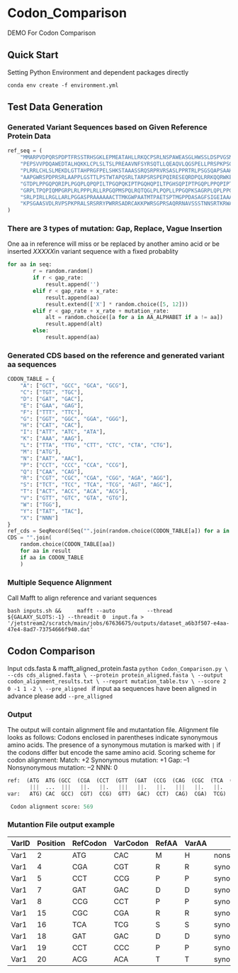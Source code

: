 # Codon_Comparison
DEMO For Codon Comparison
## Quick Start
Setting Python Environment and dependent packages directly

`conda env create -f environment.yml`
## Test Data Generation
### **Generated Variant Sequences based on Given Reference Protein Data**
```python
ref_seq = (
    "MMARPVDPQRSPDPTFRSSTRHSGKLEPMEATAHLLRKQCPSRLNSPAWEASGLHWSSLDSPVGSMQALRPSAQHSWS"
    "PEPSVVPDQAWEDTALHQKKLCPLSLTSLPREAAVNFSYRSQTLLQEAQVLQGSPELLPRSPKPSGLQRLAPEEATAL"
    "PLRRLCHLSLMEKDLGTTAHPRGFPELSHKSTAAASSRQSRPRVRSASLPPRTRLPSGSQAPSAAHPKRLSDLLLTSRA"
    "AAPGWRSPDPRSRLAAPPLGSTTLPSTWTAPQSRLTARPSRSPEPQIRESEQRDPQLRRKQQRWKEPLMPRREEKYPLR"
    "GTDPLPPGQPQRIPLPGQPLQPQPILTPGQPQKIPTPGQHQPILTPGHSQPIPTPGQPLPPQPIPTPGRPLTPQPIPTP"
    "GRPLTPQPIQMPGRPLRLPPPLRLLRPGQPMSPQLRQTQGLPLPQPLLPPGQPKSAGRPLQPLPPGPDARSISDPPAPR"
    "SRLPIRLLRGLLARLPGGASPRAAAAAACTTMKGWPAATMTPAETSPTMGPPDASAGFSIGEIAAAESPSATYSATFSC"
    "KPSGAASVDLRVPSPKPRALSRSRRYPWRRSADRCAKKPWRSGPRSAQRRNAVSSSTNNSRTKRWATCVRTACCF"
)
```
### **There are 3 types of mutation: Gap, Replace, Vague Insertion**
One aa in reference will miss or be replaced by another amino acid or be inserted *XXXXX*in variant sequence with a fixed probablity
```python
for aa in seq:
        r = random.random()
        if r < gap_rate:
            result.append('')
        elif r < gap_rate + x_rate:
            result.append(aa)
            result.extend(['X'] * random.choice([5, 12]))
        elif r < gap_rate + x_rate + mutation_rate:
            alt = random.choice([a for a in AA_ALPHABET if a != aa])
            result.append(alt)
        else:
            result.append(aa)
```
### Generated CDS based on the reference and generated variant aa sequences
```python
CODON_TABLE = {
    "A": ["GCT", "GCC", "GCA", "GCG"],
    "C": ["TGT", "TGC"],
    "D": ["GAT", "GAC"],
    "E": ["GAA", "GAG"],
    "F": ["TTT", "TTC"],
    "G": ["GGT", "GGC", "GGA", "GGG"],
    "H": ["CAT", "CAC"],
    "I": ["ATT", "ATC", "ATA"],
    "K": ["AAA", "AAG"],
    "L": ["TTA", "TTG", "CTT", "CTC", "CTA", "CTG"],
    "M": ["ATG"],
    "N": ["AAT", "AAC"],
    "P": ["CCT", "CCC", "CCA", "CCG"],
    "Q": ["CAA", "CAG"],
    "R": ["CGT", "CGC", "CGA", "CGG", "AGA", "AGG"],
    "S": ["TCT", "TCC", "TCA", "TCG", "AGT", "AGC"],
    "T": ["ACT", "ACC", "ACA", "ACG"],
    "V": ["GTT", "GTC", "GTA", "GTG"],
    "W": ["TGG"],
    "Y": ["TAT", "TAC"],
    "X": ["NNN"]
}
ref_cds = SeqRecord(Seq("".join(random.choice(CODON_TABLE[a]) for a in ref_seq)), id="Ref", description="CDS")
CDS = "".join(
    random.choice(CODON_TABLE[aa])
    for aa in result
    if aa in CODON_TABLE
    )
```
### Multiple Sequence Alignment

Call Mafft to align reference and variant sequences

`bash inputs.sh &&     mafft --auto          --thread ${GALAXY_SLOTS:-1} --threadit 0  input.fa > '/jetstream2/scratch/main/jobs/67636675/outputs/dataset_a6b3f507-e4aa-47e4-8ad7-73754666f940.dat'`
 
## Codon Comparison
Input cds.fasta & mafft_aligned_protein.fasta
`python Codon_Comparison.py \
  --cds cds_aligned.fasta \
  --protein protein_aligned.fasta \
  --output codon_alignment_results.txt \
  --report mutation_table.tsv \
  --score 2 0 -1 1 -2 \
  --pre_aligned
`
if input aa sequences have been aligned in advance please add `--pre_alligned`
### Output
The output will contain alignment file and mutantation file.
Alignment file looks as follows:
    Codons enclosed in parentheses indicate synonymous amino acids. The presence of a synonymous mutation is marked with `|` if the codons differ but encode the same amino acid.
    Scoring scheme for codon alignment:
    Match: +2
    Synonymous mutation: +1
    Gap: –1
    Nonsynonymous mutation: –2
    NNN: 0
```python
ref:  (ATG  ATG (GCC  (CGA  (CCT  (GTT  (GAT  (CCG  (CAG  (CGC  (TCA  (CCT  (GAT  (CCT  (ACG  (TTC  CGA TCA (AGT  (ACA  (CGG  (CAC  (AGC  GGG AAG (TTA  (GAG  (CCA  (ATG  (GAG  (GCT  (ACA  (GCT  (CAC  (TTA  --- --- --- --- --- (CTT  CGT (AAA  (CAA  TGC (CCA  (TCT  (AGG  (CTT  (AAT  (TCG  (CCA  (GCG  (TGG  (GAA  (GCG  (AGC  (GGT  (CTA  (CAT  (TGG  (TCA  (AGT  (CTC  (GAC  (AGT  (CCG  (GTA  (GGT  (AGT  (ATG  (CAA  (GCG  (TTG  --- --- --- --- --- (CGT  (CCC  (TCA  (GCA  (CAA  (CAT  (TCA  (TGG  (AGC  (CCT  GAA (CCT  (TCG  (GTG  (GTC  CCA (GAT  (CAG  (GCG  (TGG  (GAG  (GAC  (ACC  (GCG  (CTG  (CAC  (CAG  (AAG  (AAA  (CTC  (TGT  (CCA  (CTT  (TCG  (TTG  (ACT  (AGC  (CTG  (CCG  (AGG  (GAA  (GCG  (GCA  (GTA  AAT (TTT  (AGC  (TAT  (CGG  (AGT  (CAA  (ACT  (CTG  (CTC  (CAA  (GAG  GCA (CAA  (GTC  (TTG  (CAG  (GGT  (TCG  (CCC  (GAG  (CTG  (TTA  (CCT  (CGT  (AGT  (CCG  (AAA  (CCC  (TCT  GGA (CTC  (CAG  --- --- --- --- --- (CGG  (CTA  (GCG  (CCG  (GAG  (GAA  (GCT  (ACT  (GCA  (CTC  CCA (TTA  --- --- --- --- --- --- --- --- --- --- --- --- (CGC  (AGG  (CTG  (TGT  (CAC  (CTA  (AGT  (CTT  (ATG  (GAA  (AAA  (GAC  (CTT  (GGC  (ACA  (ACG  (GCA  (CAC  (CCC  (AGG  (GGC  (TTC  (CCA  (GAA  (CTG  (TCC  (CAT  (AAG  (TCA  (ACG  (GCG  (GCA  (GCT  (TCT  (TCG  (CGT  (CAA  --- --- --- --- --- (TCG  (AGA  (CCG  (CGC  --- --- --- --- --- (GTA  (AGG  (TCA  (GCA  (TCT  --- --- --- --- --- --- --- --- --- --- CTG (CCT  (CCG  (CGC  (ACT  (CGA  (TTA  (CCG  (TCC  (GGC  (AGC  (CAG  (GCT  (CCG  (AGC  (GCT  (GCT  (CAT  (CCT  (AAA  (CGA  (CTA  (AGC  (GAC  (CTC  TTG (TTG  (ACT  (TCA  (CGC  (GCC  (GCC  (GCT  (CCA  (GGA  (TGG  (CGA  (AGT  (CCG  (GAT  (CCG  (CGT  (TCT  (AGG  (CTG  (GCA  (GCT  (CCG  (CCG  (CTG  (GGA  (TCC  (ACC  (ACG  --- --- --- --- --- --- --- --- --- --- --- --- --- --- --- --- --- TTG CCT (TCA  (ACC  (TGG  --- --- --- --- --- (ACT  (GCC  (CCA  (CAA  (TCT  (CGG  (TTA  (ACA  (GCG  (CGA  (CCG  (TCC  (CGA  (TCG  (CCC  (GAA  (CCA  (CAA  (ATC  (CGA  (GAG  (AGC  --- --- --- --- --- (GAG  (CAG  (AGG  (GAC  (CCA  (CAG  (CTA  (CGC  (CGC  (AAA  (CAA  (CAA  (CGA  (TGG  (AAG  GAA (CCT  (CTA  (ATG  (CCC  (AGG  (AGG  (GAG  (GAG  (AAA  (TAC  (CCG  CTC (CGG  (GGA  --- --- --- --- --- (ACT  (GAC  (CCT  (CTA  --- --- --- --- --- --- --- --- --- --- --- --- (CCG  (CCG  (GGC  (CAG  (CCG  (CAG  --- --- --- --- --- (CGC  (ATA  (CCT  (TTG  (CCC  (GGG  (CAA  (CCG  (CTC  (CAG  CCC (CAA  (CCA  (ATA  (CTT  (ACA  (CCA  (GGG  (CAG  (CCG  (CAG  (AAG  (ATA  (CCG  (ACA  (CCT  (GGA  (CAA  (CAC  (CAA  (CCC  (ATT  --- --- --- --- --- (CTG  (ACA  (CCG  (GGA  (CAT  (TCA  (CAA  (CCG  (ATT  (CCG  (ACC  (CCT  (GGT  CAA (CCC  CTC (CCA  CCC (CAG  (CCG  (ATA  (CCG  (ACA  (CCC  (GGT  (AGA  (CCC  (CTT  (ACT  (CCC  (CAG  (CCA  (ATA  (CCG  (ACC  --- --- --- --- --- --- --- --- --- --- --- --- (CCG  (GGA  (CGA  (CCG  (CTG  (ACT  (CCG  (CAG  (CCG  (ATA  (CAG  (ATG  (CCC  (GGT  (AGG  (CCA  (TTG  (AGG  (TTA  (CCC  (CCG  (CCT  (TTG  (CGG  (CTA  (CTC  (CGC  (CCG  (GGC  (CAG  (CCC  (ATG  (AGC  (CCC  (CAG  (TTG  (CGT  (CAA  (ACG  (CAG  (GGC  (CTC  (CCC  TTG (CCT  (CAA  (CCC  (CTA  (CTG  (CCG  (CCA  (GGG  (CAG  (CCC  (AAG  (TCC  (GCT  GGT (AGG  (CCC  (CTC  (CAA  (CCG  (CTG  (CCG  (CCA  (GGT  (CCG  (GAC  (GCT  (CGT  (TCC  (ATA  (TCC  (GAC  (CCC  (CCG  (GCC  (CCA  (CGG  (AGC  (CGA  (TTA  (CCC  (ATC  (CGA  (CTG  (TTG  (AGA  (GGG  (CTT  CTG GCG (CGG  (CTA  (CCG  (GGC  (GGA  (GCC  (AGT  (CCG  (CGA  (GCG  (GCC  (GCC  (GCT  (GCG  (GCT  (TGT  (ACC  (ACA  (ATG  (AAG  --- --- --- --- --- (GGA  (TGG  (CCG  (GCC  (GCT  (ACC  (ATG  ACA (CCT  (GCT  --- --- --- --- --- --- --- --- --- --- --- --- (GAG  (ACG  (AGC  CCA (ACC  (ATG  (GGA  (CCT  (CCA  (GAC  (GCC  (TCA  (GCT  (GGC  (TTT  (AGC  (ATT  --- --- --- --- --- (GGC  (GAG  (ATC  (GCG  (GCA  (GCG  GAA (TCG  (CCT  (TCA  (GCC  (ACA  (TAT  (TCT  (GCT  (ACG  (TTT  (TCG  (TGT  (AAA  (CCA  (TCT  (GGA  (GCT  (GCC  (TCT  (GTA  (GAT  (TTG  (AGA  (GTT  (CCT  (TCG  (CCC  (AAA  (CCA  (AGA  (GCG  (CTT  (TCA  (AGG  (AGT  (AGG  (CGT  (TAT  (CCA  (TGG  (CGA  (CGT  (TCT  (GCT  (GAT  (AGG  (TGT  (GCT  --- --- --- --- --- --- --- --- --- --- --- --- (AAG  (AAA  (CCG  (TGG  (CGA  (TCA  (GGA  (CCC  (CGC  (TCT  (GCG  (CAG  (CGT  CGT (AAT  (GCC  (GTC  (AGT  (TCA  (AGT  (ACC  (AAC  (AAT  (AGT  CGG (ACC  (AAG  (CGT  (TGG  (GCC  (ACG  (TGT  (GTC  (CGT  (ACT  (GCT  (TGC  (TGT  (TTC 
       |||  ...  |||   ||.   ||.   |||   ||.   ||.   |||   ||.   ||.   |||   ||.   ||.   ||.   ||.  ... ...  ||.   |||   ||.   ||.   ...  ... ...  ||.   ||.   ||.   |||   ||.   ||.   ||.   ||.   |||   .|.  ... ... ... ... ...  ||.  ...  |||   |||  ...  ||.   ...   .|.   .|.   ||.   ...   ||.   |||   |||   |||   ||.   ...   ||.   |||   |||   |||   ||.   |||   .|.   ||.   ...   ||.   |||   ||.   ||.   |||   ||.   |||   .||  ... ... ... ... ...  ||.   ||.   ||.   ||.   |||   ||.   ...   |||   ...   |||  ...  ||.   ||.   |||   |||  ...  ||.   |||   ||.   |||   ||.   ||.   ||.   ||.   ||.   ||.   ||.   |||   |||   .|.   ||.   ||.   ||.   ||.   .|.   |||   ||.   ||.   ||.   .|.   ||.   ||.   ||.   ||.  ...  |||   ..|   ||.   .|.   ...   ||.   |||   ||.   .|.   |||   ||.  ...  |||   ||.   ||.   ||.   |||   |||   ||.   |||   ||.   .|.   ||.   ||.   ..|   ||.   ||.   ||.   ..|  ...  ||.   |||  ... ... ... ... ...  ||.   |||   ||.   ||.   |||   |||   ||.   ||.   ||.   |||  ...  .|.  ... ... ... ... ... ... ... ... ... ... ... ...  .|.   .|.   ||.   ||.   ||.   ||.   ...   |||   |||   |||   |||   ||.   |||   |||   ||.   |||   ||.   ||.   ||.   .|.   ||.   ||.   ||.   ||.   ||.   ...   |||   ||.   ||.   ||.   ||.   ||.   ||.   ||.   ||.   ||.   |||  ... ... ... ... ...  ||.   ||.   ||.   .|.  ... ... ... ... ...  ||.   .|.   ...   ||.   ...  ... ... ... ... ... ... ... ... ... ... ...  ||.   ||.   |||   ||.   .||   .||   ||.   |||   |||   ...   |||   ||.   ||.   ||.   |||   ||.   |||   |||   ||.   ||.   .|.   |||   ||.   |||  ...  ||.   ||.   ||.   .|.   ||.   ||.   ||.   ||.   |||   |||   .||   ...   ||.   ||.   ||.   ||.   ||.   ||.   ||.   ||.   ||.   |||   ||.   |||   ||.   ||.   ||.   ||.  ... ... ... ... ... ... ... ... ... ... ... ... ... ... ... ... ... ... ...  ...   ||.   |||  ... ... ... ... ...  ||.   ||.   |||   ||.   ||.   |||   .||   ||.   ||.   ||.   ||.   |||   ||.   ...   ||.   |||   ||.   |||   ||.   .|.   |||   ||.  ... ... ... ... ...  ||.   |||   |||   |||   |||   ||.   .|.   |||   ||.   ||.   ||.   ||.   ||.   |||   ||.  ...  ||.   ||.   |||   |||   .|.   ||.   |||   |||   |||   ||.   ||.  ...  ||.   |||  ... ... ... ... ...  ||.   |||   |||   .||  ... ... ... ... ... ... ... ... ... ... ... ...  ||.   ||.   |||   ||.   ||.   ||.  ... ... ... ... ...  ||.   |||   ||.   .|.   ||.   ||.   ||.   ||.   .|.   ||.  ...  |||   |||   ||.   ||.   ||.   ||.   |||   ||.   ||.   |||   ||.   ||.   ||.   ||.   ||.   ||.   ||.   |||   ||.   ||.   |||  ... ... ... ... ...  |||   ||.   ||.   |||   |||   |||   |||   ||.   ||.   ||.   ||.   |||   ||.  ...  ||.  ...  ||.  ...  ||.   |||   ||.   ||.   ||.   ||.   ||.   .||   |||   |||   ||.   |||   |||   |||   |||   |||   ||.  ... ... ... ... ... ... ... ... ... ... ... ...  ||.   |||   |||   ||.   ||.   ||.   ||.   |||   ||.   |||   |||   |||   |||   |||   .|.   ||.   .|.   |||   |||   ||.   ||.   ||.   .||   ||.   ||.   ||.   ||.   |||   ||.   |||   ||.   |||   ...   |||   ||.   .|.   |||   |||   |||   |||   ||.   ||.   ||.  ...  ||.   ||.   ||.   ||.   ||.   ||.   ||.   ||.   ||.   ||.   |||   |||   ||.  ...  .||   |||   .|.   |||   ||.   ||.   |||   ||.   ||.   ||.   ||.   ||.   ||.   ..|   ||.   ...   ||.   ||.   ||.   ||.   ||.   ||.   |||   |||   .|.   ||.   ||.   ||.   ||.   .||   .||   |||   ||.  ... ...  .|.   ||.   ||.   ||.   ||.   |||   ..|   ||.   ||.   ||.   ||.   |||   ||.   |||   ||.   ||.   ||.   |||   |||   ||.  ... ... ... ... ...  ||.   |||   ||.   ||.   ||.   ||.   |||  ...  ||.   |||  ... ... ... ... ... ... ... ... ... ... ... ...  ||.   ||.   ||.  ...  ||.   |||   ||.   |||   ||.   ||.   ||.   ||.   ||.   ||.   ||.   ...   |||  ... ... ... ... ...  ||.   ||.   |||   ||.   |||   ||.  ...  ...   ||.   ...   ||.   |||   |||   ||.   |||   ||.   |||   ...   ||.   |||   |||   ||.   |||   ||.   ||.   ||.   |||   |||   ||.   ||.   ||.   ||.   ||.   ||.   |||   ||.   .|.   ||.   ||.   ||.   ||.   ...   |||   |||   ||.   ||.   |||   .||   .|.   ..|   ||.   |||   ||.   |||   ||.  ... ... ... ... ... ... ... ... ... ... ... ...  |||   ||.   ||.   |||   .||   ||.   |||   ||.   ||.   |||   ||.   |||   |||  ...  ||.   ||.   ||.   ||.   ...   ...   ||.   ||.   |||   ||.  ...  ||.   ||.   .|.   |||   ||.   ||.   ||.   ||.   ||.   ||.   ||.   ||.   ||.   ||. 
var:   ATG) CAC  GCC)  CGT)  CCG)  GTT)  GAC)  CCT)  CAG)  CGA)  TCG)  CCT)  GAC)  CCC)  ACA)  TTT) CAG ---  AGC)  ACA)  CGT)  CAT)  TCG) GCA ---  TTG)  GAA)  CCG)  ATG)  GAA)  GCG)  ACG)  GCC)  CAC)  CTG) NNN NNN NNN NNN NNN  CTG) ---  AAA)  CAA) ACA  CCG)  AGC)  CGC)  TTA)  AAC)  AGC)  CCG)  GCG)  TGG)  GAA)  GCT)  TCT)  GGG)  CTA)  CAT)  TGG)  TCC)  AGT)  TTG)  GAT)  TCG)  CCT)  GTA)  GGG)  AGC)  ATG)  CAG)  GCG)  CTG) NNN NNN NNN NNN NNN  CGC)  CCG)  TCC)  GCC)  CAA)  CAC)  AGC)  TGG)  TCA)  CCT) ---  CCC)  TCA)  GTG)  GTC) GTC  GAC)  CAG)  GCA)  TGG)  GAA)  GAT)  ACA)  GCT)  CTC)  CAT)  CAA)  AAG)  AAA)  TTG)  TGC)  CCT)  CTC)  TCT)  CTT)  ACT)  AGT)  CTA)  CCT)  CGA)  GAG)  GCT)  GCC)  GTC) ---  TTT)  TCC)  TAC)  AGA)  TCG)  CAG)  ACT)  CTA)  TTG)  CAA)  GAA) TTG  CAA)  GTA)  TTA)  CAA)  GGT)  TCG)  CCA)  GAG)  CTT)  CTC)  CCA)  CGG)  TCT)  CCA)  AAG)  CCA)  AGT) ---  CTA)  CAG) NNN NNN NNN NNN NNN  CGC)  CTA)  GCT)  CCT)  GAG)  GAA)  GCG)  ACG)  GCC)  CTC) ---  CTC) NNN NNN NNN NNN NNN NNN NNN NNN NNN NNN NNN NNN  AGA)  CGT)  CTA)  TGC)  CAT)  CTC)  TCC)  CTT)  ATG)  GAA)  AAA)  GAT)  CTT)  GGC)  ACG)  ACG)  GCT)  CAT)  CCA)  CGA)  GGA)  TTT)  CCC)  GAG)  CTC)  AGT)  CAT)  AAA)  TCG)  ACA)  GCA)  GCG)  GCA)  TCG)  TCC)  CGC)  CAA) NNN NNN NNN NNN NNN  TCA)  AGG)  CCA)  AGG) NNN NNN NNN NNN NNN  GTT)  CGA)  AGT)  GCT)  AGC) NNN NNN NNN NNN NNN CTT NNN NNN NNN NNN NNN  CCG)  CCT)  CGC)  ACA)  AGA)  CTA)  CCT)  TCC)  GGC)  TCG)  CAG)  GCG)  CCT)  AGT)  GCT)  GCG)  CAT)  CCT)  AAG)  CGG)  TTG)  AGC)  GAT)  CTC) TAT  TTA)  ACC)  TCG)  AGG)  GCT)  GCG)  GCG)  CCT)  GGA)  TGG)  AGA)  TCA)  CCT)  GAC)  CCA)  CGA)  TCC)  AGA)  CTT)  GCC)  GCG)  CCG)  CCA)  CTG)  GGC)  TCT)  ACT)  ACC) NNN NNN NNN NNN NNN --- CCG NNN NNN NNN NNN NNN NNN NNN NNN NNN NNN NNN NNN  AGC)  ACA)  TGG) NNN NNN NNN NNN NNN  ACG)  GCA)  CCA)  CAG)  TCA)  CGG)  CTA)  ACC)  GCC)  CGC)  CCC)  TCC)  CGG)  AGT)  CCA)  GAA)  CCG)  CAA)  ATT)  AGG)  GAG)  AGT) NNN NNN NNN NNN NNN  GAA)  CAG)  AGG)  GAC)  CCA)  CAA)  TTG)  CGC)  CGT)  AAG)  CAG)  CAG)  CGT)  TGG)  AAA) ---  CCG)  CTT)  ATG)  CCC)  CGA)  AGA)  GAG)  GAG)  AAA)  TAT)  CCC) TCT  CGA)  GGA) NNN NNN NNN NNN NNN  ACA)  GAC)  CCT)  TTA) NNN NNN NNN NNN NNN NNN NNN NNN NNN NNN NNN NNN  CCC)  CCC)  GGC)  CAA)  CCA)  CAA) NNN NNN NNN NNN NNN  CGT)  ATA)  CCA)  CTT)  CCG)  GGC)  CAG)  CCC)  TTA)  CAA) TGG  CAA)  CCA)  ATT)  CTG)  ACG)  CCC)  GGG)  CAA)  CCA)  CAG)  AAA)  ATT)  CCC)  ACT)  CCG)  GGT)  CAG)  CAC)  CAG)  CCG)  ATT) NNN NNN NNN NNN NNN  CTG)  ACT)  CCT)  GGA)  CAT)  TCA)  CAA)  CCC)  ATC)  CCT)  ACA)  CCT)  GGG) ---  CCT) ---  CCC) ACC  CAA)  CCG)  ATT)  CCC)  ACG)  CCG)  GGG)  CGA)  CCC)  CTT)  ACA)  CCC)  CAG)  CCA)  ATA)  CCG)  ACA) NNN NNN NNN NNN NNN NNN NNN NNN NNN NNN NNN NNN  CCT)  GGA)  CGA)  CCT)  CTT)  ACA)  CCA)  CAG)  CCA)  ATA)  CAG)  ATG)  CCC)  GGT)  CGT)  CCT)  CTC)  AGG)  TTA)  CCT)  CCC)  CCA)  CTG)  CGA)  CTT)  CTG)  CGT)  CCG)  GGA)  CAG)  CCT)  ATG)  TCA)  CCC)  CAA)  CTT)  CGT)  CAA)  ACG)  CAG)  GGA)  CTG)  CCG) ---  CCG)  CAG)  CCG)  CTG)  CTA)  CCT)  CCT)  GGA)  CAA)  CCG)  AAG)  TCC)  GCA) ATT  CGG)  CCC)  TTG)  CAA)  CCA)  CTC)  CCG)  CCG)  GGG)  CCT)  GAT)  GCA)  CGA)  AGC)  ATC)  AGT)  GAT)  CCT)  CCA)  GCA)  CCG)  CGA)  AGC)  CGA)  CTT)  CCA)  ATA)  CGT)  CTA)  CTG)  CGA)  GGG)  CTG) GCT ---  AGA)  CTT)  CCA)  GGA)  GGT)  GCC)  TCT)  CCT)  CGG)  GCT)  GCG)  GCC)  GCC)  GCG)  GCG)  TGC)  ACA)  ACA)  ATG)  AAA) NNN NNN NNN NNN NNN  GGT)  TGG)  CCA)  GCT)  GCA)  ACG)  ATG) GTC  CCC)  GCT) NNN NNN NNN NNN NNN NNN NNN NNN NNN NNN NNN NNN  GAA)  ACA)  AGT) ---  ACA)  ATG)  GGG)  CCT)  CCT)  GAT)  GCT)  TCG)  GCG)  GGG)  TTC)  TCG)  ATT) NNN NNN NNN NNN NNN  GGA)  GAA)  ATC)  GCC)  GCA)  GCT) GTT  AGT)  CCG)  AGT)  GCA)  ACA)  TAT)  TCC)  GCT)  ACT)  TTT)  AGT)  TGC)  AAA)  CCA)  TCA)  GGA)  GCA)  GCA)  TCC)  GTA)  GAT)  TTA)  AGG)  GTG)  CCC)  TCT)  CCG)  AAA)  CCT)  CGT)  GCC)  CTC)  TCT)  AGA)  TCC)  AGG)  CGT)  TAC)  CCT)  TGG)  AGA)  AGG)  AGT)  GCG)  GAT)  AGA)  TGT)  GCA) NNN NNN NNN NNN NNN NNN NNN NNN NNN NNN NNN NNN  AAG)  AAG)  CCT)  TGG)  AGA)  TCG)  GGA)  CCT)  CGG)  TCT)  GCT)  CAG)  CGT) ---  AAC)  GCT)  GTG)  AGC)  AGC)  TCA)  ACG)  AAT)  AAT)  AGC) AAC  ACT)  AAA)  AGA)  TGG)  GCT)  ACC)  TGC)  GTG)  CGA)  ACA)  GCC)  TGT)  TGC)  TTT)

 Codon alignment score: 569
```
### Mutantion File output example
| VarID | Position | RefCodon | VarCodon | RefAA | VarAA | Type           | Score |
|-------|----------|----------|----------|--------|--------|----------------|--------|
| Var1  | 2        | ATG      | CAC      | M      | H      | nonsynonymous  | -2     |
| Var1  | 4        | CGA      | CGT      | R      | R      | synonymous     | 1      |
| Var1  | 5        | CCT      | CCG      | P      | P      | synonymous     | 1      |
| Var1  | 7        | GAT      | GAC      | D      | D      | synonymous     | 1      |
| Var1  | 8        | CCG      | CCT      | P      | P      | synonymous     | 1      |
| Var1  | 15       | CGC      | CGA      | R      | R      | synonymous     | 1      |
| Var1  | 16       | TCA      | TCG      | S      | S      | synonymous     | 1      |
| Var1  | 18       | GAT      | GAC      | D      | D      | synonymous     | 1      |
| Var1  | 19       | CCT      | CCC      | P      | P      | synonymous     | 1      |
| Var1  | 20       | ACG      | ACA      | T      | T      | synonymous     | 1      |

